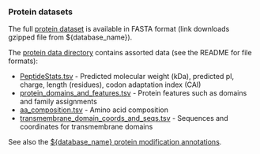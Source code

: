 ### Protein datasets

The full [protein dataset](${base_url}/data/genome_sequence_and_features/feature_sequences/peptide.fa.gz)
is available in FASTA format (link downloads gzipped file from ${database_name}).

The [protein data directory](${base_url}/data/Protein_data/) 
contains assorted data (see the README for file formats):

-   [PeptideStats.tsv](${base_url}/data/Protein_data/PeptideStats.tsv) - 
    Predicted molecular weight (kDa), predicted pI, charge, length
    (residues), codon adaptation index (CAI)
-   [protein_domains_and_features.tsv](${base_url}/data/Protein_data/protein_domains_and_features.tsv) - 
    Protein features such as domains and family assignments
-   [aa_composition.tsv](${base_url}/data/Protein_data/aa_composition.tsv) - 
    Amino acid composition
-   [transmembrane_domain_coords_and_seqs.tsv](${base_url}/data/Protein_data/transmembrane_domain_coords_and_seqs.tsv) - 
    Sequences and coordinates for transmembrane domains


See also the [${database_name} protein modification annotations](/downloads/modifications/).
